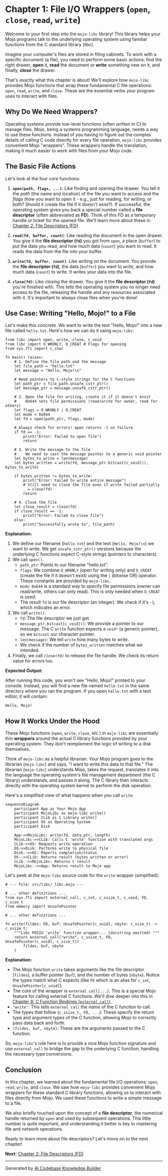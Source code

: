 # Chapter 1: File I/O Wrappers (`open`, `close`, `read`, `write`)

Welcome to your first step into the `mojo-libc` library! This library helps your Mojo programs talk to the underlying operating system using familiar functions from the C standard library (libc).

Imagine your computer's files are stored in filing cabinets. To work with a specific document (a file), you need to perform some basic actions: find the right drawer, **open** it, **read** the document or **write** something new on it, and finally, **close** the drawer.

That's exactly what this chapter is about! We'll explore how `mojo-libc` provides Mojo functions that wrap these fundamental C file operations: `open`, `read`, `write`, and `close`. These are the essential verbs your program uses to interact with files.

## Why Do We Need Wrappers?

Operating systems provide low-level functions (often written in C) to manage files. Mojo, being a systems programming language, needs a way to use these functions. Instead of you having to figure out the complex details of calling C code directly for every file operation, `mojo-libc` provides convenient Mojo "wrappers". These wrappers handle the translation, making it much easier to work with files from your Mojo code.

## The Basic File Actions

Let's look at the four core functions:

1.  **`open(path, flags, ...)`**: Like finding and opening the drawer. You tell it the *path* (the name and location) of the file you want to access and the *flags* (how you want to open it - e.g., just for reading, for writing, or both? Should it create the file if it doesn't exist?). If successful, the operating system gives you back a special number called a **file descriptor** (often abbreviated as **FD**). Think of this FD as a temporary handle or ticket for the opened file. We'll learn more about these in [Chapter 2: File Descriptors (FD)](02_file_descriptors__fd__.md).

2.  **`read(fd, buffer, count)`**: Like reading the document in the open drawer. You give it the **file descriptor (`fd`)** you got from `open`, a place (`buffer`) to put the data you read, and how much data (`count`) you want to read. It reads the data from the file into your buffer.

3.  **`write(fd, buffer, count)`**: Like writing on the document. You provide the **file descriptor (`fd`)**, the data (`buffer`) you want to write, and how much data (`count`) to write. It writes your data into the file.

4.  **`close(fd)`**: Like closing the drawer. You give it the **file descriptor (`fd`)** you're finished with. This tells the operating system you no longer need access to the file, releasing the handle and any resources associated with it. It's important to always close files when you're done!

## Use Case: Writing "Hello, Mojo!" to a File

Let's make this concrete. We want to write the text "Hello, Mojo!" into a new file called `hello.txt`. Here's how we can do it using `mojo-libc`:

```mojo
from libc import open, write, close, c_void
from libc import O_WRONLY, O_CREAT # Flags for opening
from sys.ffi import c_char

fn main() raises:
    # 1. Define the file path and the message
    let file_path = "hello.txt"
    let message = "Hello, Mojo!\n"

    # Need pointers to C-style strings for the C functions
    let path_ptr = file_path.unsafe_cstr_ptr()
    let message_ptr = message.unsafe_cstr_ptr()

    # 2. Open the file for writing, create it if it doesn't exist
    #    0o644 sets file permissions (read/write for owner, read for others)
    let flags = O_WRONLY | O_CREAT
    let mode = 0o644
    let fd = open(path_ptr, flags, mode)

    # Always check for errors! open returns -1 on failure.
    if fd == -1:
        print("Error: Failed to open file")
        return

    # 3. Write the message to the file
    #    We need to cast the message pointer to a generic void pointer
    let bytes_to_write = len(message)
    let bytes_written = write(fd, message_ptr.bitcast[c_void](), bytes_to_write)

    if bytes_written != bytes_to_write:
        print("Error: Failed to write entire message")
        # Still need to close the file even if write failed partially
        _ = close(fd)
        return

    # 4. Close the file
    let close_result = close(fd)
    if close_result == -1:
        print("Error: Failed to close file")
    else:
        print("Successfully wrote to", file_path)

```

**Explanation:**

1.  We define our filename (`hello.txt`) and the text (`Hello, Mojo!\n`) we want to write. We get `unsafe_cstr_ptr()` versions because the underlying C functions expect C-style strings (pointers to characters).
2.  We call `open()`.
    *   `path_ptr`: Points to our filename "hello.txt".
    *   `flags`: We combine `O_WRONLY` (open for writing only) and `O_CREAT` (create the file if it doesn't exist) using the `|` (bitwise OR) operator. These constants are provided by `mojo-libc`.
    *   `mode`: `0o644` is a standard way to specify file permissions (owner can read/write, others can only read). This is only needed when `O_CREAT` is used.
    *   The result `fd` is our file descriptor (an integer). We check if it's `-1`, which indicates an error.
3.  We call `write()`.
    *   `fd`: The file descriptor we just got.
    *   `message_ptr.bitcast[c_void]()`: We provide a pointer to our message. The C `write` function expects a `void*` (a generic pointer), so we `bitcast` our character pointer.
    *   `len(message)`: We tell `write` how many bytes to write.
    *   We check if the number of `bytes_written` matches what we intended.
4.  Finally, we call `close(fd)` to release the file handle. We check its return value for errors too.

**Expected Output:**

After running this code, you won't see "Hello, Mojo!" printed to your console. Instead, you will find a new file named `hello.txt` in the same directory where you ran the program. If you open `hello.txt` with a text editor, it will contain:

```
Hello, Mojo!
```

## How It Works Under the Hood

These Mojo functions (`open`, `write`, `close`, etc.) in `mojo-libc` are essentially thin **wrappers** around the actual C library functions provided by your operating system. They don't reimplement the logic of writing to a disk themselves.

Think of `mojo-libc` as a helpful librarian. Your Mojo program goes to the librarian (`mojo-libc`) and says, "I want to write this data to that file." The librarian (`mojo-libc`) understands Mojo, takes the request, translates it into the language the operating system's file management department (the C library) understands, and passes it along. The C library then interacts directly with the operating system kernel to perform the disk operation.

Here's a simplified view of what happens when you call `write`:

```mermaid
sequenceDiagram
    participant App as Your Mojo App
    participant MojoLibc as mojo-libc write()
    participant CLib as C Library write()
    participant OS as Operating System
    participant Disk

    App->>MojoLibc: write(fd, data_ptr, length)
    MojoLibc->>CLib: Calls C 'write' function with translated args
    CLib->>OS: Requests write operation
    OS->>Disk: Performs write to physical file
    Disk-->>OS: Reports completion/status
    OS-->>CLib: Returns result (bytes written or error)
    CLib-->>MojoLibc: Returns C result
    MojoLibc-->>App: Returns result to Mojo app
```

Let's peek at the `mojo-libc` source code for the `write` wrapper (simplified):

```mojo
# --- File: src/libc/_libc.mojo ---

# ... other definitions ...
from sys.ffi import external_call, c_int, c_ssize_t, c_void, FD, c_size_t
from memory import UnsafePointer

# ... other definitions ...

fn write(fildes: FD, buf: UnsafePointer[c_void], nbyte: c_size_t) -> c_ssize_t:
    """Libc POSIX `write` function wrapper... (docstring omitted) """
    return external_call["write", c_ssize_t, FD, UnsafePointer[c_void], c_size_t](
        fildes, buf, nbyte
    )
```

**Explanation:**

*   The Mojo function `write` takes arguments like the file descriptor (`fildes`), a buffer pointer (`buf`), and the number of bytes (`nbyte`). Notice the types match what C expects (like `FD` which is an alias for `c_int`, `UnsafePointer[c_void]`).
*   The core of the wrapper is `external_call[...]`. This is a special Mojo feature for calling external C functions. We'll dive deeper into this in [Chapter 8: C Function Bindings (`external_call`)](08_c_function_bindings___external_call___.md).
*   `"write"`: This tells `external_call` the *name* of the C function to call.
*   The types that follow (`c_ssize_t, FD, ...`): These specify the return type and argument types of the C function, allowing Mojo to correctly pass data back and forth.
*   `(fildes, buf, nbyte)`: These are the arguments passed to the C function.

So, `mojo-libc`'s role here is to provide a nice Mojo function signature and use `external_call` to bridge the gap to the underlying C function, handling the necessary type conversions.

## Conclusion

In this chapter, we learned about the fundamental file I/O operations: `open`, `read`, `write`, and `close`. We saw how `mojo-libc` provides convenient Mojo wrappers for these standard C library functions, allowing us to interact with files directly from Mojo. We used these functions to write a simple message to a file.

We also briefly touched upon the concept of a **file descriptor**, the numerical handle returned by `open` and used by subsequent operations. This little number is quite important, and understanding it better is key to mastering file and network operations.

Ready to learn more about file descriptors? Let's move on to the next chapter!

**Next:** [Chapter 2: File Descriptors (FD)](02_file_descriptors__fd__.md)

---

Generated by [AI Codebase Knowledge Builder](https://github.com/The-Pocket/Tutorial-Codebase-Knowledge)